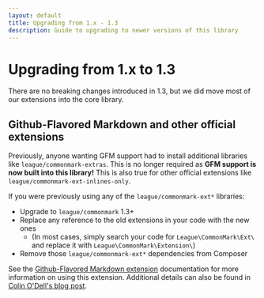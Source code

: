 ```yaml
---
layout: default
title: Upgrading from 1.x - 1.3
description: Guide to upgrading to newer versions of this library
---
```


# Upgrading from 1.x to 1.3

There are no breaking changes introduced in 1.3, but we did move most of our extensions into the core library.

## Github-Flavored Markdown and other official extensions

Previously, anyone wanting GFM support had to install additional libraries like `league/commonmark-extras`.  This is no longer required as **GFM support is now built into this library!**  This is also true for other official extensions like `league/commonmark-ext-inlines-only`.

If you were previously using any of the `league/commonmark-ext*` libraries:

- Upgrade to `league/commonmark` 1.3+
- Replace any reference to the old extensions in your code with the new ones
  - (In most cases, simply search your code for `League\CommonMark\Ext\` and replace it with `League\CommonMark\Extension\`)
- Remove those `league/commonmark-ext*` dependencies from Composer

See the [Github-Flavored Markdown extension](/1.3/extensions/github-flavored-markdown/) documentation for more information on using this extension.  Additional details can also be found in [Colin O'Dell's blog post](https://www.colinodell.com/blog/202002/league-commonmark-130-adds-full-gfm-support).
